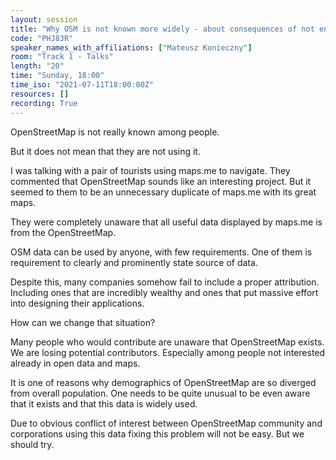```yaml
---
layout: session
title: "Why OSM is not known more widely - about consequences of not enforcing attribution requirements"
code: "PHJ83R"
speaker_names_with_affiliations: ["Mateusz Konieczny"]
room: "Track 1 - Talks"
length: "20"
time: "Sunday, 18:00"
time_iso: "2021-07-11T18:00:00Z"
resources: []
recording: True
---
```

OpenStreetMap is not really known among people.

But it does not mean that they are not using it.

I was talking with a pair of tourists using maps.me to navigate. They commented that OpenStreetMap sounds like an interesting project. But it seemed to them to be an unnecessary duplicate of maps.me with its great maps.

They were completely unaware that all useful data displayed by maps.me is from the OpenStreetMap.

OSM data can be used by anyone, with few requirements. One of them is requirement to clearly and prominently state source of data.

Despite this, many companies somehow fail to include a proper attribution. Including ones that are incredibly wealthy and ones that put massive effort into designing their applications.

How can we change that situation?

Many people who would contribute are unaware that OpenStreetMap exists. We are losing potential contributors. Especially among people not interested already in open data and maps.

It is one of reasons why demographics of OpenStreetMap are so diverged from overall population. One needs to be quite unusual to be even aware that it exists and that this data is widely used.

Due to obvious conflict of interest between OpenStreetMap community and corporations using this data fixing this problem will not be easy. But we should try.
